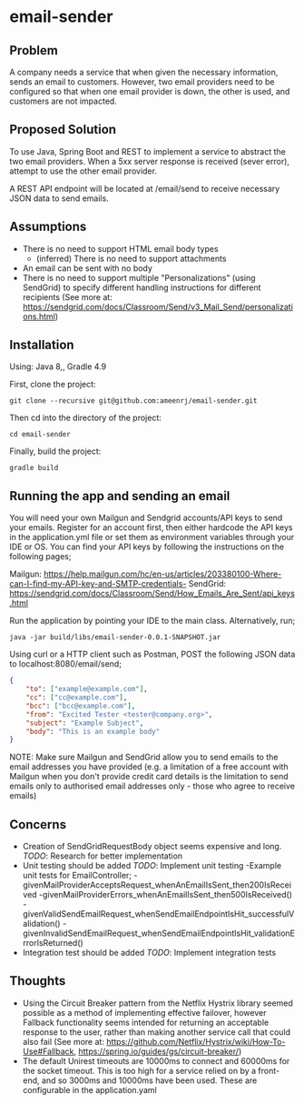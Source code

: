 # email-sender

## Problem

A company needs a service that when given the necessary information, sends an email to customers. However, two email
providers need to be configured so that when one email provider is down, the other is used, and customers are not
impacted.

## Proposed Solution

To use Java, Spring Boot and REST to implement a service to abstract the two email providers. When a 5xx server 
response is received (sever error), attempt to use the other email provider.

A REST API endpoint will be located at /email/send to receive necessary JSON data to send emails.

## Assumptions

- There is no need to support HTML email body types
    - (inferred) There is no need to support attachments
- An email can be sent with no body
- There is no need to support multiple "Personalizations" (using SendGrid) to specify different handling instructions for
 different recipients (See more at: https://sendgrid.com/docs/Classroom/Send/v3_Mail_Send/personalizations.html)

## Installation

Using: Java 8,, Gradle 4.9

First, clone the project:
```
git clone --recursive git@github.com:ameenrj/email-sender.git
```
Then cd into the directory of the project:
```
cd email-sender
```
Finally, build the project:
```
gradle build
```

## Running the app and sending an email

You will need your own Mailgun and Sendgrid accounts/API keys to send your emails. Register for an account first, then 
either hardcode the API keys in the application.yml file or set them as environment variables through your IDE or OS. 
You can find your API keys by following the instructions on the following pages;

Mailgun: https://help.mailgun.com/hc/en-us/articles/203380100-Where-can-I-find-my-API-key-and-SMTP-credentials-
SendGrid: https://sendgrid.com/docs/Classroom/Send/How_Emails_Are_Sent/api_keys.html

Run the application by pointing your IDE to the main class. Alternatively, run;
```
java -jar build/libs/email-sender-0.0.1-SNAPSHOT.jar
```

Using curl or a HTTP client such as Postman, POST the following JSON data to localhost:8080/email/send;

```json
{
    "to": ["example@example.com"],
    "cc": ["cc@example.com"],
    "bcc": ["bcc@example.com"],
    "from": "Excited Tester <tester@company.org>",
    "subject": "Example Subject",
    "body": "This is an example body"
}
```

NOTE: Make sure Mailgun and SendGrid allow you to send emails to the email addresses you have provided (e.g. a 
limitation of a free account with Mailgun when you don't provide credit card details is the limitation to send emails
only to authorised email addresses only - those who agree to receive emails)

## Concerns

- Creation of SendGridRequestBody object seems expensive and long. *TODO*: Research for better implementation
- Unit testing should be added *TODO*: Implement unit testing
    -Example unit tests for EmailController;
        -givenMailProviderAcceptsRequest_whenAnEmailIsSent_then200IsReceived
        -givenMailProviderErrors_whenAnEmailIsSent_then500IsReceived()
        -givenValidSendEmailRequest_whenSendEmailEndpointIsHit_successfulValidation()
        -givenInvalidSendEmailRequest_whenSendEmailEndpointIsHit_validationErrorIsReturned()
- Integration test should be added *TODO*: Implement integration tests

## Thoughts

- Using the Circuit Breaker pattern from the Netflix Hystrix library seemed possible as a method of implementing
effective failover, however Fallback functionality seems intended for returning an acceptable response to the user, 
rather than making another service call that could also fail 
(See more at: https://github.com/Netflix/Hystrix/wiki/How-To-Use#Fallback, https://spring.io/guides/gs/circuit-breaker/)
- The default Unirest timeouts are 10000ms to connect and 60000ms for the socket timeout. This is too high for a 
service relied on by a front-end, and so 3000ms and 10000ms have been used. These are configurable in the 
application.yaml